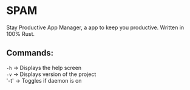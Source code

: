 # SPAM
Stay Productive App Manager, a app to keep you productive. Written in 100% Rust.

## Commands:
`-h` -> Displays the help screen\
`-v` -> Displays version of the project\
'-t' -> Toggles if daemon is on
